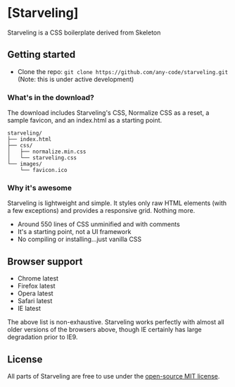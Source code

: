 # [Starveling]
Starveling is a CSS boilerplate derived from Skeleton

## Getting started

- Clone the repo: `git clone https://github.com/any-code/starveling.git` (Note: this is under active development)


### What's in the download?

The download includes Starveling's CSS, Normalize CSS as a reset, a sample favicon, and an index.html as a starting point.

```
starveling/
├── index.html
├── css/
│   ├── normalize.min.css
│   └── starveling.css
└── images/
    └── favicon.ico

```

### Why it's awesome

Starveling is lightweight and simple. It styles only raw HTML elements (with a few exceptions) and provides a responsive grid. Nothing more.
- Around 550 lines of CSS unminified and with comments
- It's a starting point, not a UI framework
- No compiling or installing...just vanilla CSS


## Browser support

- Chrome latest
- Firefox latest
- Opera latest
- Safari latest
- IE latest

The above list is non-exhaustive. Starveling works perfectly with almost all older versions of the browsers above, though IE certainly has large degradation prior to IE9.


## License

All parts of Starveling are free to use under the [open-source MIT license](https://github.com/qrb/starveling/blob/master/LICENSE.md).
